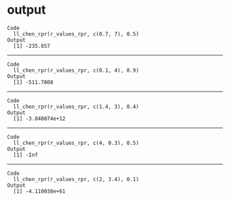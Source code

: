 # output

    Code
      ll_chen_rpr(r_values_rpr, c(0.7, 7), 0.5)
    Output
      [1] -235.857

---

    Code
      ll_chen_rpr(r_values_rpr, c(0.1, 4), 0.9)
    Output
      [1] -511.7808

---

    Code
      ll_chen_rpr(r_values_rpr, c(1.4, 3), 0.4)
    Output
      [1] -3.848074e+12

---

    Code
      ll_chen_rpr(r_values_rpr, c(4, 0.3), 0.5)
    Output
      [1] -Inf

---

    Code
      ll_chen_rpr(r_values_rpr, c(2, 3.4), 0.1)
    Output
      [1] -4.110038e+61

